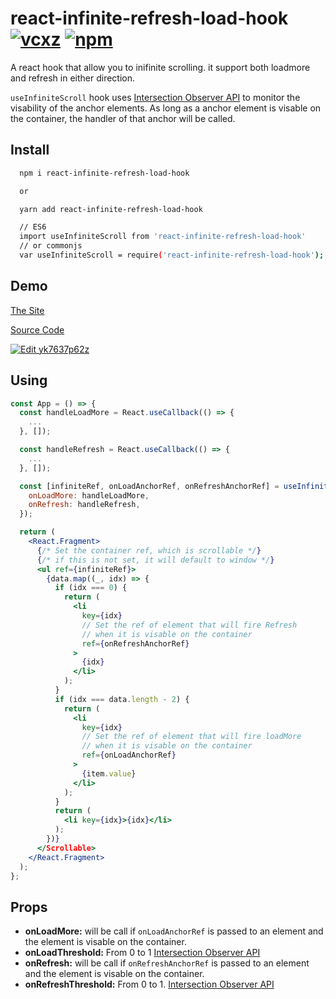 # react-infinite-refresh-load-hook [![vcxz](https://img.shields.io/npm/dt/react-infinite-scroll-component.svg?style=flat-square)](https://www.npmjs.com/package/react-infinite-scroll-component) [![npm](https://img.shields.io/npm/v/react-infinite-scroll-component.svg?style=flat-square)](https://www.npmjs.com/package/react-infinite-scroll-component)

A react hook that allow you to inifinite scrolling.
it support both loadmore and refresh in either direction.

`useInfiniteScroll` hook uses [Intersection Observer API](https://developer.mozilla.org/en-US/docs/Web/API/Intersection_Observer_API#Threholds) to monitor the visability of the
anchor elements. As long as a anchor element is visable on the container,
the handler of that anchor will be called.

## Install

```bash
  npm i react-infinite-refresh-load-hook

  or

  yarn add react-infinite-refresh-load-hook

  // ES6
  import useInfiniteScroll from 'react-infinite-refresh-load-hook'
  // or commonjs
  var useInfiniteScroll = require('react-infinite-refresh-load-hook');
```

## Demo

[The Site](https://react-infinite-refresh-load-hook.netlify.app/)

[Source Code](https://github.com/Renfrew/react-infinite-refresh-load-hook-demo)

[![Edit yk7637p62z](https://codesandbox.io/static/img/play-codesandbox.svg)](https://codesandbox.io/s/flamboyant-brahmagupta-69mys)

## Using

```jsx
const App = () => {
  const handleLoadMore = React.useCallback(() => {
    ...
  }, []);

  const handleRefresh = React.useCallback(() => {
    ...
  }, []);

  const [infiniteRef, onLoadAnchorRef, onRefreshAnchorRef] = useInfiniteScroll({
    onLoadMore: handleLoadMore,
    onRefresh: handleRefresh,
  });

  return (
    <React.Fragment>
      {/* Set the container ref, which is scrollable */}
      {/* if this is not set, it will default to window */}
      <ul ref={infiniteRef}>
        {data.map((_, idx) => {
          if (idx === 0) {
            return (
              <li
                key={idx}
                // Set the ref of element that will fire Refresh
                // when it is visable on the container
                ref={onRefreshAnchorRef}
              >
                {idx}
              </li>
            );
          }
          if (idx === data.length - 2) {
            return (
              <li
                key={idx}
                // Set the ref of element that will fire loadMore
                // when it is visable on the container
                ref={onLoadAnchorRef}
              >
                {item.value}
              </li>
            );
          }
          return (
            <li key={idx}>{idx}</li>
          );
        })}
      </Scrollable>
    </React.Fragment>
  );
};
```

## Props

- **onLoadMore:** will be call if `onLoadAnchorRef` is passed to an element and the element is visable on the container.
- **onLoadThreshold:** From 0 to 1 [Intersection Observer API](https://developer.mozilla.org/en-US/docs/Web/API/Intersection_Observer_API#Threholds)
- **onRefresh:** will be call if `onRefreshAnchorRef` is passed to an element and the element is visable on the container.
- **onRefreshThreshold:** From 0 to 1. [Intersection Observer API](https://developer.mozilla.org/en-US/docs/Web/API/Intersection_Observer_API#Threholds)
